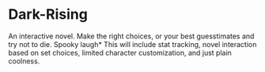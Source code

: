 # Dark-Rising
An interactive novel. Make the right choices, or your best guesstimates and try not to die. Spooky laugh*
This will include stat tracking, novel interaction based on set choices, limited character customization, and just plain coolness.
